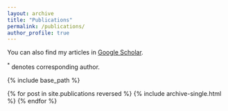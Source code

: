 ```yaml
---
layout: archive
title: "Publications"
permalink: /publications/
author_profile: true
---
```


You can also find my articles in [Google Scholar](https://scholar.google.com/citations?hl=en&user=-0znbV8AAAAJ&view_op=list_works&sortby=pubdate).

<sup>*</sup> denotes corresponding author.

{% include base_path %}

{% for post in site.publications reversed %}
  {% include archive-single.html %}
{% endfor %}
